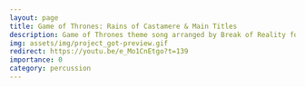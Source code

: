 ```yaml
---
layout: page
title: Game of Thrones: Rains of Castamere & Main Titles
description: Game of Thrones theme song arranged by Break of Reality for three cellos and djembe. Original composition and soundtrack by Ramin Djawadi.
img: assets/img/project_got-preview.gif
redirect: https://youtu.be/e_Mo1CnEtgo?t=139
importance: 0
category: percussion
---
```

